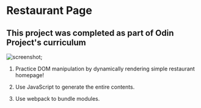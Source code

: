 # Restaurant Page

## This project was completed as part of Odin Project's curriculum

![screenshot]("/restaurant.jpeg");

1. Practice DOM manipulation by dynamically rendering simple restaurant homepage!

2. Use JavaScript to generate the entire contents.

3. Use webpack to bundle modules.
